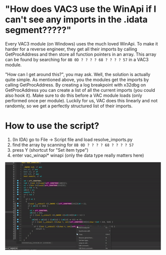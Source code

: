 # "How does VAC3 use the WinApi if I can't see any imports in the .idata segment?????"
Every VAC3 module (on Windows) uses the much loved WinApi. To make it harder for a reverse engineer, they get all their imports by calling GetProcAddress and then store all function pointers in an array.
This array can be found by searching for ```8B 0D ? ? ? ? 68 ? ? ? ? 57``` in a VAC3 module.

"How can I get around this?", you may ask. Well, the solution is actually quite simple. As mentioned above, you the modules get the imports by calling GetProcAddress. By creating a log breakpoint with x32dbg on GetProcAddress you can create a list of all the current imports (you could also hook it). Make sure to do this before a VAC module loads (only performed once per module).
Luckily for us, VAC does this linearly and not randomly, so we get a perfectly structured list of their imports.

# How to use the script?
1. (In IDA) go to File -> Script file and load resolve_imports.py
2. find the array by scanning for ```8B 0D ? ? ? ? 68 ? ? ? ? 57```
3. press Y (shortcut for "Set item type")
4. enter vac_winapi* winapi (only the data type really matters here)

![](https://github.com/AriSchmarii/vac-winapi-import-resolving/blob/main/script_example.gif)
